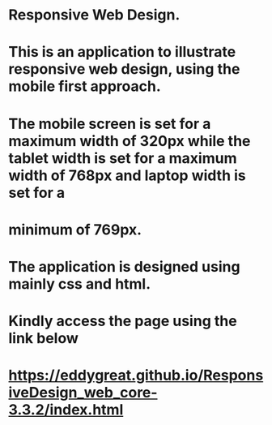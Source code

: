 # Responsive Web Design.
# This is an application to illustrate responsive web design, using the mobile first approach.
# The mobile screen is set for a maximum width of 320px while the tablet width is set for a maximum width of 768px and laptop width is set for a 
# minimum of 769px.
# The application is designed using mainly css and html.

# Kindly access the page using the link below
# https://eddygreat.github.io/ResponsiveDesign_web_core-3.3.2/index.html
